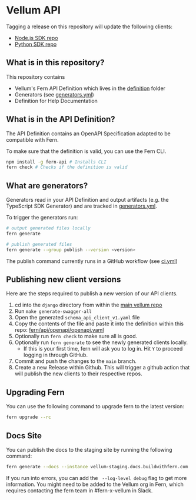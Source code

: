 # Vellum API

Tagging a release on this repository will update the following clients:

- [Node.js SDK repo](https://github.com/vellum-ai/vellum-client-node)
- [Python SDK repo](https://github.com/vellum-ai/vellum-client-python)

## What is in this repository?

This repository contains

- Vellum's Fern API Definition which lives in the [definition](./fern/api/definition/) folder
- Generators (see [generators.yml](./fern/api/generators.yml))
- Definition for Help Documentation

## What is in the API Definition?

The API Definition contains an OpenAPI Specification adapted to be compatible with Fern.

To make sure that the definition is valid, you can use the Fern CLI.

```bash
npm install -g fern-api # Installs CLI
fern check # Checks if the definition is valid
```

## What are generators?

Generators read in your API Definition and output artifacts (e.g. the TypeScript SDK Generator) and are tracked in [generators.yml](./fern/api/generators.yml).

To trigger the generators run:

```bash
# output generated files locally
fern generate

# publish generated files
fern generate --group publish --version <version>
```

The publish command currently runs in a GitHub workflow (see [ci.yml](.github/workflows/ci.yml#L32))

## Publishing new client versions
Here are the steps required to publish a new version of our API clients.
1. cd into the `django` directory from within the [main vellum repo](https://github.com/vellum-ai/vellum)
2. Run `make generate-swagger-all`
3. Open the generated `schema_api_client_v1.yaml` file
4. Copy the contents of the file and paste it into the definition within this repo: [fern/api/openapi/openapi.yaml](./fern/api/openapi/openapi.yaml)
5. Optionally run `fern check` to make sure all is good.
6. Optionally run `fern generate` to see the newly generated clients locally.
    - If this is your first time, fern will ask you to log in. Hit `Y` to proceed logging in through GitHub.
7. Commit and push the changes to the `main` branch.
8. Create a new Release within Github. This will trigger a github action that will publish the new clients to their respective repos.

## Upgrading Fern
You can use the following command to upgrade fern to the latest version:
```bash
fern upgrade --rc
```

## Docs Site
You can publish the docs to the staging site by running the following command:
```bash
fern generate --docs --instance vellum-staging.docs.buildwithfern.com
```

If you run into errors, you can add the ` --log-level debug` flag to get more information. You might need to be added
to the Vellum org in Fern, which requires contacting the fern team in #fern-x-vellum in Slack.